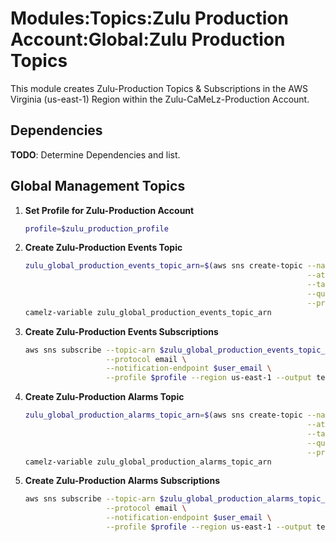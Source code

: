 # Modules:Topics:Zulu Production Account:Global:Zulu Production Topics

This module creates Zulu-Production Topics & Subscriptions in the AWS Virginia (us-east-1) Region within the
Zulu-CaMeLz-Production Account.

## Dependencies

**TODO**: Determine Dependencies and list.

## Global Management Topics

1. **Set Profile for Zulu-Production Account**

    ```bash
    profile=$zulu_production_profile
    ```

1. **Create Zulu-Production Events Topic**

    ```bash
    zulu_global_production_events_topic_arn=$(aws sns create-topic --name Events \
                                                                   --attributes "DisplayName=ZULP Events" \
                                                                   --tags Key=Name,Value=Zulu-Production-Events-Topic Key=Company,Value=Zulu Key=Environment,Value=Production \
                                                                   --query 'TopicArn' \
                                                                   --profile $profile --region us-east-1 --output text)
    camelz-variable zulu_global_production_events_topic_arn
    ```

1. **Create Zulu-Production Events Subscriptions**

    ```bash
    aws sns subscribe --topic-arn $zulu_global_production_events_topic_arn \
                      --protocol email \
                      --notification-endpoint $user_email \
                      --profile $profile --region us-east-1 --output text
    ```

1. **Create Zulu-Production Alarms Topic**

    ```bash
    zulu_global_production_alarms_topic_arn=$(aws sns create-topic --name Alarms \
                                                                   --attributes "DisplayName=ZULP Alarms" \
                                                                   --tags Key=Name,Value=Zulu-Production-Alarms-Topic Key=Company,Value=Zulu Key=Environment,Value=Production \
                                                                   --query 'TopicArn' \
                                                                   --profile $profile --region us-east-1 --output text)
    camelz-variable zulu_global_production_alarms_topic_arn
    ```

1. **Create Zulu-Production Alarms Subscriptions**

    ```bash
    aws sns subscribe --topic-arn $zulu_global_production_alarms_topic_arn \
                      --protocol email \
                      --notification-endpoint $user_email \
                      --profile $profile --region us-east-1 --output text
    ```
